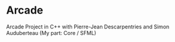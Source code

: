 # Arcade
Arcade Project in C++ with Pierre-Jean Descarpentries and Simon Auduberteau (My part: Core / SFML)
